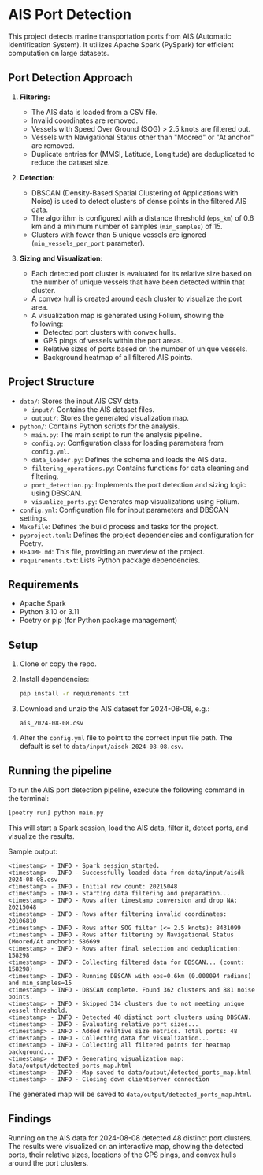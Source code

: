 # AIS Port Detection

This project detects marine transportation ports from AIS (Automatic Identification System). It utilizes Apache Spark (PySpark) for efficient computation on large datasets.

## Port Detection Approach

1. **Filtering:**
   * The AIS data is loaded from a CSV file.
   * Invalid coordinates are removed.
   * Vessels with Speed Over Ground (SOG) > 2.5 knots are filtered out.
   * Vessels with Navigational Status other than "Moored" or "At anchor" are removed.
   * Duplicate entries for (MMSI, Latitude, Longitude) are deduplicated to reduce the dataset size.

2. **Detection:**
   * DBSCAN (Density-Based Spatial Clustering of Applications with Noise) is used to detect clusters of dense points in the filtered AIS data.
   * The algorithm is configured with a distance threshold (`eps_km`) of 0.6 km and a minimum number of samples (`min_samples`) of 15.
   * Clusters with fewer than 5 unique vessels are ignored (`min_vessels_per_port` parameter).

3. **Sizing and Visualization:**
   * Each detected port cluster is evaluated for its relative size based on the number of unique vessels that have been detected within that cluster.
   * A convex hull is created around each cluster to visualize the port area.
   * A visualization map is generated using Folium, showing the following:
     - Detected port clusters with convex hulls.
     - GPS pings of vessels within the port areas.
     - Relative sizes of ports based on the number of unique vessels.
     - Background heatmap of all filtered AIS points.

## Project Structure

* `data/`: Stores the input AIS CSV data.
  * `input/`: Contains the AIS dataset files.
  * `output/`: Stores the generated visualization map.
* `python/`: Contains Python scripts for the analysis.
  * `main.py`: The main script to run the analysis pipeline.
  * `config.py`: Configuration class for loading parameters from `config.yml`.
  * `data_loader.py`: Defines the schema and loads the AIS data.
  * `filtering_operations.py`: Contains functions for data cleaning and filtering.
  * `port_detection.py`: Implements the port detection and sizing logic using DBSCAN.
  * `visualize_ports.py`: Generates map visualizations using Folium.
* `config.yml`: Configuration file for input parameters and DBSCAN settings.
* `Makefile`: Defines the build process and tasks for the project.
* `pyproject.toml`: Defines the project dependencies and configuration for Poetry.
* `README.md`: This file, providing an overview of the project.
* `requirements.txt`: Lists Python package dependencies.

## Requirements

- Apache Spark
- Python 3.10 or 3.11
- Poetry or pip (for Python package management)

## Setup

1. Clone or copy the repo.
2. Install dependencies:
   ```bash
   pip install -r requirements.txt
   ```

3. Download and unzip the AIS dataset for 2024-08-08, e.g.:

   ```
   ais_2024-08-08.csv
   ```

4. Alter the `config.yml` file to point to the correct input file path. The default is set to `data/input/aisdk-2024-08-08.csv`.

## Running the pipeline

To run the AIS port detection pipeline, execute the following command in the terminal:

```bash
[poetry run] python main.py
```

This will start a Spark session, load the AIS data, filter it, detect ports, and visualize the results.

Sample output:
```
<timestamp> - INFO - Spark session started.
<timestamp> - INFO - Successfully loaded data from data/input/aisdk-2024-08-08.csv
<timestamp> - INFO - Initial row count: 20215048
<timestamp> - INFO - Starting data filtering and preparation...
<timestamp> - INFO - Rows after timestamp conversion and drop NA: 20215048
<timestamp> - INFO - Rows after filtering invalid coordinates: 20106810
<timestamp> - INFO - Rows after SOG filter (<= 2.5 knots): 8431099  
<timestamp> - INFO - Rows after filtering by Navigational Status (Moored/At anchor): 586699
<timestamp> - INFO - Rows after final selection and deduplication: 158298
<timestamp> - INFO - Collecting filtered data for DBSCAN... (count: 158298)
<timestamp> - INFO - Running DBSCAN with eps=0.6km (0.000094 radians) and min_samples=15
<timestamp> - INFO - DBSCAN complete. Found 362 clusters and 881 noise points.
<timestamp> - INFO - Skipped 314 clusters due to not meeting unique vessel threshold.
<timestamp> - INFO - Detected 48 distinct port clusters using DBSCAN.
<timestamp> - INFO - Evaluating relative port sizes...
<timestamp> - INFO - Added relative size metrics. Total ports: 48
<timestamp> - INFO - Collecting data for visualization...
<timestamp> - INFO - Collecting all filtered points for heatmap background...
<timestamp> - INFO - Generating visualization map: data/output/detected_ports_map.html
<timestamp> - INFO - Map saved to data/output/detected_ports_map.html
<timestamp> - INFO - Closing down clientserver connection
```

The generated map will be saved to `data/output/detected_ports_map.html`.

## Findings

Running on the AIS data for 2024-08-08 detected 48 distinct port clusters. The results were visualized on an interactive map, showing the detected ports, their relative sizes, locations of the GPS pings, and convex hulls around the port clusters.

